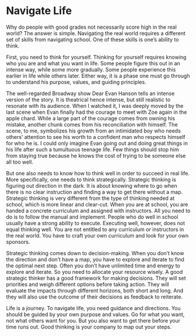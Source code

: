 # Navigate Life

Why do people with good grades not necessarily score high in the real world? The answer is simple. Navigating the real world requires a different set of skills from navigating school. One of these skills is one’s ability to think.

First, you need to think for yourself. Thinking for yourself requires knowing who you are and what you want in life. Some people figure this out in an intense way, while some more gradually. Some people experience this earlier in life while others later. Either way, it is a phase one must go through to understand his purpose, values, and guiding principles.

The well-regarded Broadway show Dear Evan Hanson tells an intense version of the story. It is theatrical hence intense, but still realistic to resonate with its audience. When I watched it, I was deeply moved by the last scene when Evan finally had the courage to meet with Zoe again in the apple chard. While a large part of the courage comes from owning his mistake, another chunk comes from his reconciliation with himself. The scene, to me, symbolizes his growth from an intimidated boy who needs others’ attention to see his worth to a confident man who respects himself for who he is. I could only imagine Evan going out and doing great things in his life after such a tumultuous teenage life. Few things should stop him from staying true because he knows the cost of trying to be someone else all too well.

But one also needs to know how to think well in order to succeed in real life. More specifically, one needs to think strategically. Strategic thinking is figuring out direction in the dark. It is about knowing where to go when there is no clear instruction and finding a way to get there without a map. Strategic thinking is very different from the type of thinking needed at school, which is more linear and clear-cut. When you are at school, you are handed a concrete curriculum and assigned with instructors. All you need to do is to follow the manual and implement. People who do well in school usually have a strong ability to execute. Executing well, however, does not equal thinking well. You are not entitled to any curriculum or instructors in the real world. You have to craft your own curriculum and look for your own sponsors.

Strategic thinking comes down to decision-making. When you don’t know the direction and don’t have a map, you have to explore and iterate to find the optimal next step. Often you don’t have unlimited time and energy to explore and iterate. So you need to allocate your resource wisely. A good strategic thinker has a good framework for making decisions. They will set priorities and weigh different options before taking action. They will evaluate the impacts through different horizons, both short and long. And they will also use the outcome of their decisions as feedback to reiterate.

Life is a journey. To navigate life, you need guidance and directions. You should be guided by your own purpose and values. Go for what you want, not what others want for you. But you also want to get there before your time runs out. Good thinking is your company to map out your steps.
